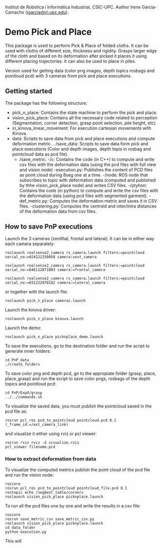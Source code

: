 Institut de Robòtica i Informàtica Industrial, CSIC-UPC.
Author Irene Garcia-Camacho (igarcia@iri.upc.edu).

# Demo Pick and Place

This package is used to perform Pick & Place of folded cloths. It can be used with cloths of different size, thickness and rigidity. Grasps larger edge of the cloth and based on its deformation after picked it places it using different placing trajectories. It can also be used to place in piles.

Version used for getting data (color png images, depth topics rosbags and pointloud pcd) with 3 cameras from pick and place executions.

## Getting started

The package has the following structure:

- pick_n_place: Contains the state machine to perform the pick and place.
- vision_pick_place: Contains all the necessary code related to perception (Segmentation, corner detection, grasp point selection, pile height, etc)
- iri_kinova_linear_movement: For execution cartesian movements with Kinova.
- data: Scripts to save data from pick and place executions and compute deformation metric.
    . /save_data: Scripts to save data form pick and place executions (Color and depth images, depth topis in rosbag and pointcloud data as pcd file).
    - /save_metric: 
        -/c: Contains the code (in C++) to compute and write csv files with the deformation data (using the pcd files with full view and vision node)
            -execution.py: Publishes the content of PCD files as point cloud during 8seg one at a time.
            -/node: ROS node that subscribes to topic with deformation data (computed and published by thhe vision_pick_place node) and writes CSV files.
        -/ptyhon: Contains the code (in python) to compute and write the csv files with the deformation data (using pcd files with segmented garment).
            -def_metric.py: Computes the deformation metric and saves it in CSV files.
            -clustering.py: Computes the centroid and inter/intra distances of the deformation data from csv files.

<!--## How to execute PnP demo

First launch the camera node and robot driver, in this example the rs camera and kinova robot:
Launch the camera and the kortex driver:

``roslaunch pick_n_place camera_n_kinova.launch``

Launch the nodes corresponding to the demo (iri_kinova_linear_movement, pick_n_place and vision_pick_place):

``roslaunch pick_n_place picknplace_demo.launch``

This will launch the RVIZ to visualize the perception system and rqt reconfigure to control the demo, which includes the following variables:

The rqt_reconfigure includes the following variables:

- ***Start SM:***
  - **get_grasp_point**: Confirm the grasp point selected (pink point in RVIZ). 
  - **start**: Starts the state machine.
  - **go**: Continues with the placing execution after checking the deformation.
  - **stop**: Stops the state machine.
  - **close_gripper**: gripper closing parameter (1.0 is completely close)
- ***Configuration parameters***:
  - **handeye**: XYZ and RPY offsets for handeye transformation between camera and kinova base.
- ***Test pose parameters:***
  - **test**: Starts the state machine from initial state but for grasping the given position.
  - **frame_id**: Reference frame of the fiven position.
  - **grasp**: Grasping target pose for testing.
-->

## How to save PnP executions

Launch the 3 cameras (zenithal, frontal and lateral). It can be in either way each camera separately:

```
roslaunch realsense2_camera rs_camera.launch filters:=pointcloud serial_no:=024222250058 camera:=ext_camera

roslaunch realsense2_camera rs_camera.launch filters:=pointcloud serial_no:=846112071003 camera:=frontal_camera

roslaunch realsense2_camera rs_camera.launch filters:=pointcloud serial_no:=031222070182 camera:=lateral_camera
```

or together with the launch file:

``roslaunch pick_n_place cameras.launch``

Launch the kinova driver:

``roslaunch pick_n_place kinova.launch``

Launch the demo:

``roslaunch pick_n_place picknplace_demo.launch``


To save the executions, go to the destination folder and run the script to generate inner folders:

```
cd PnP_data
./create_folders
```

To save color png and depth pcd, go to the appropiate folder (grasp, place, place_grasp) and run the script to save color pngs, rosbags of the depth topics and pointloud pcd:

```
cd PnP/ExpX/grasp
../../commands.sh
```


To visualize the saved data, you must publish the pointcloud saved in the pcd file as:

``rosrun pcl_ros pcd_to_pointcloud pointcloud.pcd 0.1 (_frame_id:=/ext_camera_link)``

and visualize it either using rviz or pcl viewer:

```
rosrun rviz rviz -d visualize.rviz
pcl_viewer filename.pcd
```


### How to extract deformation from data

To visualize the computed metrics publish the point cloud of the pcd file and run the vision node:

```
roscore
rosrun pcl_ros pcd_to_pointcloud pointcloud_file.pcd 0.1
rostopic echo /segment_table/corners
roslaunch vision_pick_place picknplace.launch
```

To run all the pcd files one by one and write the results in a csv file:

```
roscore
rosrun save_metric_csv save_metric_csv.py
roslaunch vision_pick_place picknplace.launch
cd data_folder
python execution.py
```

This will



